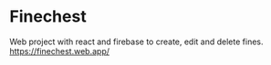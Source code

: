 # Finechest

Web project with react and firebase to create, edit and delete fines.
https://finechest.web.app/
